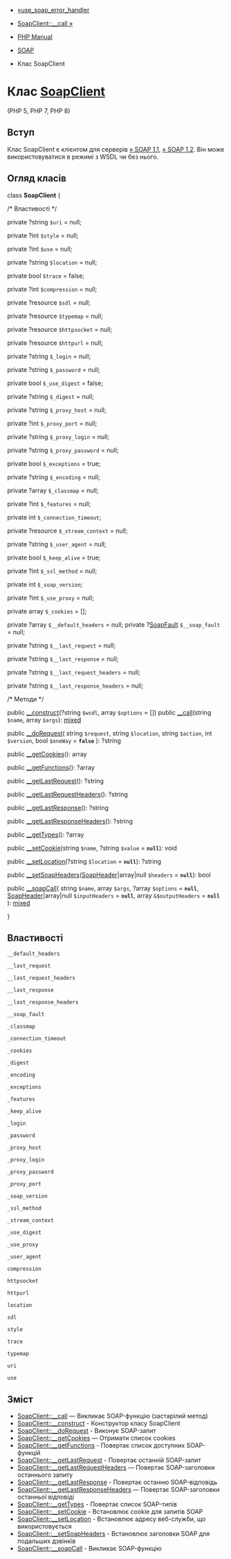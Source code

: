 - [«use_soap_error_handler](function.use-soap-error-handler.md)
- [SoapClient::\_\_call »](soapclient.call.md)

- [PHP Manual](index.md)
- [SOAP](book.soap.md)
- Клас SoapClient

# Клас [SoapClient](class.soapclient.md)

(PHP 5, PHP 7, PHP 8)

## Вступ

Клас SoapClient є клієнтом для серверів [» SOAP 1.1](http://www.w3.org/TR/soap11/), [» SOAP 1.2](http://www.w3.org/TR/soap12/). Він може використовуватися в режимі з
WSDL чи без нього.

## Огляд класів

class **SoapClient** {

/\* Властивості \*/

private ?string `$uri` = null;

private ?int `$style` = null;

private ?int `$use` = null;

private ?string `$location` = null;

private bool `$trace` = false;

private ?int `$compression` = null;

private ?resource `$sdl` = null;

private ?resource `$typemap` = null;

private ?resource `$httpsocket` = null;

private ?resource `$httpurl` = null;

private ?string `$_login` = null;

private ?string `$_password` = null;

private bool `$_use_digest` = false;

private ?string `$_digest` = null;

private ?string `$_proxy_host` = null;

private ?int `$_proxy_port` = null;

private ?string `$_proxy_login` = null;

private ?string `$_proxy_password` = null;

private bool `$_exceptions` = true;

private ?string `$_encoding` = null;

private ?array `$_classmap` = null;

private ?int `$_features` = null;

private int `$_connection_timeout`;

private ?resource `$_stream_context` = null;

private ?string `$_user_agent` = null;

private bool `$_keep_alive` = true;

private ?int `$_ssl_method` = null;

private int `$_soap_version`;

private ?int `$_use_proxy` = null;

private array `$_cookies` = [];

private ?array `$__default_headers` = null;
 private ?[SoapFault](class.soapfault.md) `$__soap_fault` = null;

private ?string `$__last_request` = null;

private ?string `$__last_response` = null;

private ?string `$__last_request_headers` = null;

private ?string `$__last_response_headers` = null;

/\* Методи \*/

public [\_\_construct](soapclient.construct.md)(?string `$wsdl`, array
`$options` = [])
 public [\_\_call](soapclient.call.md)(string `$name`, array `$args`):
[mixed](language.types.declarations.md#language.types.declarations.mixed)

public [\_\_doRequest](soapclient.dorequest.md)(
string `$request`,
string `$location`,
string `$action`,
int `$version`,
bool `$oneWay` = **`false`**
): ?string

public [\_\_getCookies](soapclient.getcookies.md)(): array

public [\_\_getFunctions](soapclient.getfunctions.md)(): ?array

public [\_\_getLastRequest](soapclient.getlastrequest.md)(): ?string

public
[\_\_getLastRequestHeaders](soapclient.getlastrequestheaders.md)():
?string

public [\_\_getLastResponse](soapclient.getlastresponse.md)(): ?string

public
[\_\_getLastResponseHeaders](soapclient.getlastresponseheaders.md)():
?string

public [\_\_getTypes](soapclient.gettypes.md)(): ?array

public [\_\_setCookie](soapclient.setcookie.md)(string `$name`,
?string `$value` = **`null`**): void

public [\_\_setLocation](soapclient.setlocation.md)(?string
`$location` = **`null`**): ?string

public
[\_\_setSoapHeaders](soapclient.setsoapheaders.md)([SoapHeader](class.soapheader.md)\|array\|null
`$headers` = **`null`**): bool

public [\_\_soapCall](soapclient.soapcall.md)(
string `$name`,
array `$args`,
?array `$options` = **`null`**,
[SoapHeader](class.soapheader.md)\|array\|null `$inputHeaders` =
**`null`**,
array `&$outputHeaders` = **`null`**
):
[mixed](language.types.declarations.md#language.types.declarations.mixed)

}

## Властивості

`__default_headers`

`__last_request`

`__last_request_headers`

`__last_response`

`__last_response_headers`

`__soap_fault`

`_classmap`

`_connection_timeout`

`_cookies`

`_digest`

`_encoding`

`_exceptions`

`_features`

`_keep_alive`

`_login`

`_password`

`_proxy_host`

`_proxy_login`

`_proxy_password`

`_proxy_port`

`_soap_version`

`_ssl_method`

`_stream_context`

`_use_digest`

`_use_proxy`

`_user_agent`

`compression`

`httpsocket`

`httpurl`

`location`

`sdl`

`style`

`trace`

`typemap`

`uri`

`use`

## Зміст

- [SoapClient::\_\_call](soapclient.call.md) — Викликає SOAP-функцію
(застарілий метод)
- [SoapClient::\_\_construct](soapclient.construct.md) - Конструктор
класу SoapClient
- [SoapClient::\_\_doRequest](soapclient.dorequest.md) - Виконує
SOAP-запит
- [SoapClient::\_\_getCookies](soapclient.getcookies.md) — Отримати
список cookies
- [SoapClient::\_\_getFunctions](soapclient.getfunctions.md) -
Повертає список доступних SOAP-функцій
- [SoapClient::\_\_getLastRequest](soapclient.getlastrequest.md) -
Повертає останній SOAP-запит
- [SoapClient::\_\_getLastRequestHeaders](soapclient.getlastrequestheaders.md)
— Повертає SOAP-заголовки останнього запиту
- [SoapClient::\_\_getLastResponse](soapclient.getlastresponse.md) -
Повертає останню SOAP-відповідь
- [SoapClient::\_\_getLastResponseHeaders](soapclient.getlastresponseheaders.md)
— Повертає SOAP-заголовки останньої відповіді
- [SoapClient::\_\_getTypes](soapclient.gettypes.md) - Повертає
список SOAP-типів
- [SoapClient::\_\_setCookie](soapclient.setcookie.md) -
Встановлює cookie для запитів SOAP
- [SoapClient::\_\_setLocation](soapclient.setlocation.md) -
Встановлює адресу веб-служби, що використовується
- [SoapClient::\_\_setSoapHeaders](soapclient.setsoapheaders.md) -
Встановлює заголовки SOAP для подальших дзвінків
- [SoapClient::\_\_soapCall](soapclient.soapcall.md) - Викликає
SOAP-функцію

